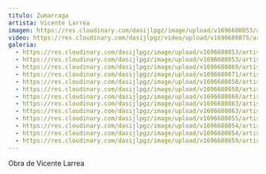 ```yaml
---
titulo: Zumarraga
artista: Vicente Larrea
imagen: https://res.cloudinary.com/dasijlpgz/image/upload/v1696680853/artistas/Vicente%20Larrea/Zumarraga/P1070146.jpg
video: https://res.cloudinary.com/dasijlpgz/video/upload/v1696680875/artistas/Vicente%20Larrea/Zumarraga/Sin_t%C3%ADtulo.mp4
galeria:
  - https://res.cloudinary.com/dasijlpgz/image/upload/v1696680853/artistas/Vicente%20Larrea/Zumarraga/P1070146.jpg
  - https://res.cloudinary.com/dasijlpgz/image/upload/v1696680853/artistas/Vicente%20Larrea/Zumarraga/P1070148.jpg
  - https://res.cloudinary.com/dasijlpgz/image/upload/v1696680869/artistas/Vicente%20Larrea/Zumarraga/P1070167.jpg
  - https://res.cloudinary.com/dasijlpgz/image/upload/v1696680871/artistas/Vicente%20Larrea/Zumarraga/P1070169.jpg
  - https://res.cloudinary.com/dasijlpgz/image/upload/v1696680858/artistas/Vicente%20Larrea/Zumarraga/P1070157.jpg
  - https://res.cloudinary.com/dasijlpgz/image/upload/v1696680858/artistas/Vicente%20Larrea/Zumarraga/P1070156.jpg
  - https://res.cloudinary.com/dasijlpgz/image/upload/v1696680868/artistas/Vicente%20Larrea/Zumarraga/P1070165.jpg
  - https://res.cloudinary.com/dasijlpgz/image/upload/v1696680863/artistas/Vicente%20Larrea/Zumarraga/P1070162.jpg
  - https://res.cloudinary.com/dasijlpgz/image/upload/v1696680863/artistas/Vicente%20Larrea/Zumarraga/P1070161.jpg
  - https://res.cloudinary.com/dasijlpgz/image/upload/v1696680855/artistas/Vicente%20Larrea/Zumarraga/P1070155.jpg
  - https://res.cloudinary.com/dasijlpgz/image/upload/v1696680854/artistas/Vicente%20Larrea/Zumarraga/P1070152.jpg
  - https://res.cloudinary.com/dasijlpgz/image/upload/v1696680854/artistas/Vicente%20Larrea/Zumarraga/P1070150.jpg
  - https://res.cloudinary.com/dasijlpgz/image/upload/v1696680859/artistas/Vicente%20Larrea/Zumarraga/P1070159.jpg
---
```

O﻿bra de Vicente Larrea